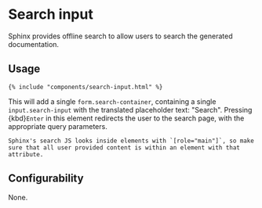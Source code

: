# Search input

Sphinx provides offline search to allow users to search the generated
documentation.

## Usage

```jinja
{% include "components/search-input.html" %}
```

This will add a single `form.search-container`, containing a single
`input.search-input` with the translated placeholder text: "Search". Pressing
{kbd}`Enter` in this element redirects the user to the search page, with the
appropriate query parameters.

```{important}
Sphinx's search JS looks inside elements with `[role="main"]`, so make sure that all user provided content is within an element with that attribute.
```

## Configurability

None.
